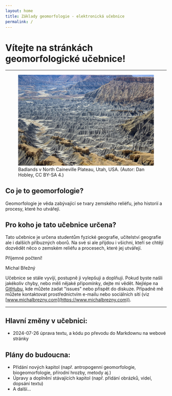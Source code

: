 ```yaml
---
layout: home
title: Základy geomorfologie - elektronická učebnice
permalink: /
---
```


# Vítejte na stránkách geomorfologické učebnice!

---
<figure>
<img src="/assets/badlands.JPG" aling = "center">
<figcaption>Badlands v North Caineville Plateau, Utah, USA.  (Autor: Dan Hobley, CC BY-SA 4.)</figcaption>
</figure>

## Co je to geomorfologie?
Geomorfologie je věda zabývající se tvary zemského reliéfu, jeho historií a procesy, které ho utvářejí. 

## Pro koho je tato učebnice určena?

Tato učebnice je určena studentům fyzické geografie, učitelství geografie ale i dalších příbuzných oborů. Na své si ale přijdou i všichni, kteří se chtějí dozvědět něco o zemském reliéfu a procesech, které jej utvářejí.

Příjemné počtení!

Michal Břežný


Učebnice se stále vyvíjí, postupně ji vylepšuji a doplňuji. Pokud byste našli jakékoliv chyby, nebo měli nějaké připomínky, dejte mi vědět. Nejlépe na [GitHubu](https://github.com/MichalBrezny/ucebnice.geomorfo.cz), kde můžete zadat "issues" nebo přispět do diskuze. Případně mě můžete kontaktovat prostřednictvím e-mailu nebo sociálních sítí (viz [www.michalbrezny.com](https://www.michalbrezny.com)).



---


## Hlavní změny v učebnici:
- 2024-07-26 úprava textu, a kódu po převodu do Markdownu na webové stránky



## Plány do budoucna:
- Přidání nových kapitol (např. antropogenní geomorfologie, biogeomorfologie, přírodní hrozby, metody aj.)
- Úpravy a doplnění stávajících kapitol (např. přidání obrázků, videí, dopsání textu)
- A další...
